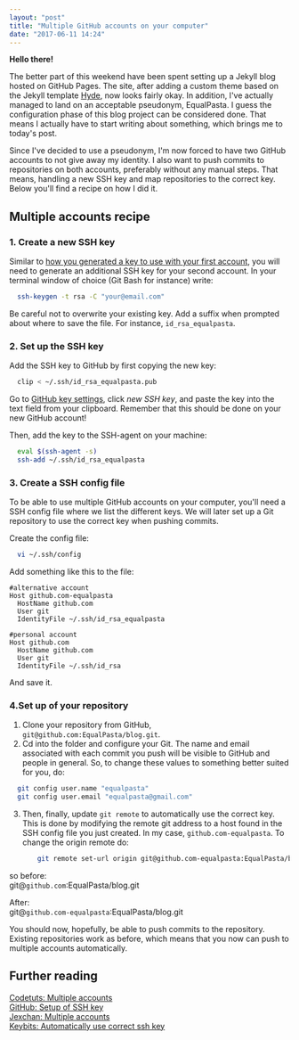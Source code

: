 ```yaml
---
layout: "post"
title: "Multiple GitHub accounts on your computer"
date: "2017-06-11 14:24"
---
```


**Hello there!**  

The better part of this weekend have been spent setting up a Jekyll blog hosted on GitHub Pages. The site, after adding a custom theme based on the Jekyll template [Hyde](https://github.com/poole/hyde), now looks fairly okay. In addition, I've actually managed to land on an acceptable pseudonym, EqualPasta.  I guess the configuration phase of this blog project can be considered done. That means I actually have to start writing about something, which brings me to today's post.

Since I've decided to use a pseudonym, I'm now forced to have two GitHub accounts to not give away my identity. I also want to push commits to repositories on both accounts, preferably without any manual steps. That means, handling a new SSH key and map repositories to the correct key. Below you'll find a recipe on how I did it.

## Multiple accounts recipe
### 1. Create a new SSH key
Similar to [how you generated a key to use with your first account](https://help.github.com/articles/generating-a-new-ssh-key-and-adding-it-to-the-ssh-agent/), you will need to generate an additional SSH key for your second account. In your terminal window of choice (Git Bash for instance) write:

```bash
  ssh-keygen -t rsa -C "your@email.com"
```

Be careful not to overwrite your existing key. Add a suffix when prompted about where to save the file. For instance, `id_rsa_equalpasta`.

### 2. Set up the SSH key
Add the SSH key to GitHub by first copying the new key:

```bash
  clip < ~/.ssh/id_rsa_equalpasta.pub
```

Go to [GitHub key settings](https://github.com/settings/keys), click *new SSH key*, and
paste the key into the text field from your clipboard. Remember that this should be done on your new GitHub account!

Then, add the key to the SSH-agent on your machine:
```bash
  eval $(ssh-agent -s)
  ssh-add ~/.ssh/id_rsa_equalpasta
```

### 3. Create a SSH config file
To be able to use multiple GitHub accounts on your computer, you'll need a SSH config file where we list the different keys. We will later set up a Git repository to use the correct key when pushing commits.

Create the config file:
```bash
  vi ~/.ssh/config
```

Add something like this to the file:
```
#alternative account
Host github.com-equalpasta
  HostName github.com
  User git
  IdentityFile ~/.ssh/id_rsa_equalpasta

#personal account
Host github.com
  HostName github.com
  User git
  IdentityFile ~/.ssh/id_rsa
```

And save it.

### 4.Set up of your repository
1. Clone your repository from GitHub, `git@github.com:EqualPasta/blog.git`.
2. Cd into the folder and configure your Git. The name and email associated with each commit you push will be visible to GitHub and people in general. So, to change these values to something better suited for you, do:
```bash
  git config user.name "equalpasta"
  git config user.email "equalpasta@gmail.com"
```

3. Then, finally, update `git remote` to automatically use the correct key. This is done by modifying the remote git address to a host found in the SSH config file you just created. In my case, `github.com-equalpasta`. To change the origin remote do:
```bash
       git remote set-url origin git@github.com-equalpasta:EqualPasta/blog.git
```

so before:<br />
git@`github.com`:EqualPasta/blog.git

After:<br />
git@`github.com-equalpasta`:EqualPasta/blog.git

You should now, hopefully, be able to push commits to the repository. Existing repositories work as before, which means that you now can push to multiple accounts automatically.


## Further reading
[Codetuts: Multiple accounts](https://code.tutsplus.com/tutorials/quick-tip-how-to-work-with-github-and-multiple-accounts--net-22574)<br />
[GitHub: Setup of SSH key](https://help.github.com/articles/generating-a-new-ssh-key-and-adding-it-to-the-ssh-agent/)<br />
[Jexchan: Multiple accounts](https://gist.github.com/jexchan/2351996)<br />
[Keybits: Automatically use correct ssh key](https://www.keybits.net/post/automatically-use-correct-ssh-key-for-remote-git-repo/)
